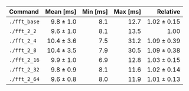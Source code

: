 | Command | Mean [ms] | Min [ms] | Max [ms] | Relative |
|:---|---:|---:|---:|---:|
| `./fft_base` | 9.8 ± 1.0 | 8.1 | 12.7 | 1.02 ± 0.15 |
| `./fft_2_2` | 9.6 ± 1.0 | 8.1 | 13.5 | 1.00 |
| `./fft_2_4` | 10.4 ± 3.6 | 7.5 | 31.2 | 1.09 ± 0.39 |
| `./fft_2_8` | 10.4 ± 3.5 | 7.9 | 30.5 | 1.09 ± 0.38 |
| `./fft_2_16` | 9.9 ± 1.0 | 6.9 | 12.8 | 1.03 ± 0.15 |
| `./fft_2_32` | 9.8 ± 0.9 | 8.1 | 11.6 | 1.02 ± 0.14 |
| `./fft_2_64` | 9.6 ± 0.8 | 8.0 | 11.9 | 1.01 ± 0.13 |
